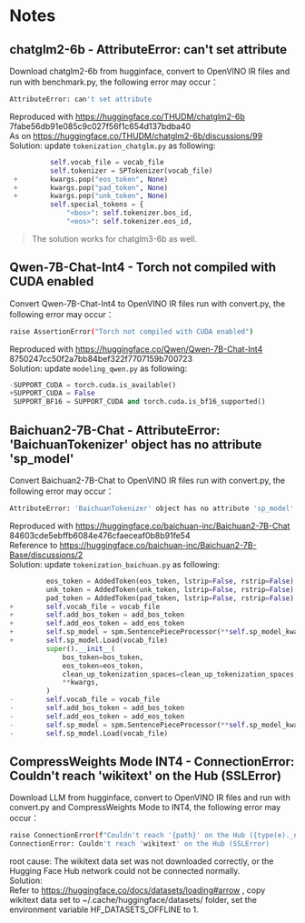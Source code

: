 # Notes
## chatglm2-6b - AttributeError: can't set attribute
Download chatglm2-6b from hugginface, convert to OpenVINO IR files and run with benchmark.py, the following error may occur：
```bash
AttributeError: can't set attribute
```
Reproduced with https://huggingface.co/THUDM/chatglm2-6b 7fabe56db91e085c9c027f56f1c654d137bdba40 <br />
As on https://huggingface.co/THUDM/chatglm2-6b/discussions/99 <br />
Solution: update `tokenization_chatglm.py` as following: <br />
```Python
          self.vocab_file = vocab_file
          self.tokenizer = SPTokenizer(vocab_file)
 +        kwargs.pop("eos_token", None)
 +        kwargs.pop("pad_token", None)
 +        kwargs.pop("unk_token", None)
          self.special_tokens = {
              "<bos>": self.tokenizer.bos_id,
              "<eos>": self.tokenizer.eos_id,
```              

> The solution works for chatglm3-6b as well.

## Qwen-7B-Chat-Int4 - Torch not compiled with CUDA enabled
Convert Qwen-7B-Chat-Int4 to OpenVINO IR files run with convert.py, the following error may occur：
```bash
raise AssertionError("Torch not compiled with CUDA enabled")
```
Reproduced with https://huggingface.co/Qwen/Qwen-7B-Chat-Int4 8750247cc50f2a7bb84bef322f7707159b700723 <br />
Solution: update `modeling_qwen.py` as following: <br />
```Python
-SUPPORT_CUDA = torch.cuda.is_available()
+SUPPORT_CUDA = False
 SUPPORT_BF16 = SUPPORT_CUDA and torch.cuda.is_bf16_supported()
 ```

## Baichuan2-7B-Chat - AttributeError: 'BaichuanTokenizer' object has no attribute 'sp_model'
Convert Baichuan2-7B-Chat to OpenVINO IR files run with convert.py, the following error may occur：
```bash
AttributeError: 'BaichuanTokenizer' object has no attribute 'sp_model'
```
Reproduced with https://huggingface.co/baichuan-inc/Baichuan2-7B-Chat 84603cde5ebffb6084e476cfaeceaf0b8b91fe54 <br />
Reference to https://huggingface.co/baichuan-inc/Baichuan2-7B-Base/discussions/2 <br />
Solution: update `tokenization_baichuan.py` as following: <br />
```Python
         eos_token = AddedToken(eos_token, lstrip=False, rstrip=False) if isinstance(eos_token, str) else eos_token
         unk_token = AddedToken(unk_token, lstrip=False, rstrip=False) if isinstance(unk_token, str) else unk_token
         pad_token = AddedToken(pad_token, lstrip=False, rstrip=False) if isinstance(pad_token, str) else pad_token
+        self.vocab_file = vocab_file
+        self.add_bos_token = add_bos_token
+        self.add_eos_token = add_eos_token
+        self.sp_model = spm.SentencePieceProcessor(**self.sp_model_kwargs)
+        self.sp_model.Load(vocab_file)
         super().__init__(
             bos_token=bos_token,
             eos_token=eos_token,
             clean_up_tokenization_spaces=clean_up_tokenization_spaces,
             **kwargs,
         )
-        self.vocab_file = vocab_file
-        self.add_bos_token = add_bos_token
-        self.add_eos_token = add_eos_token
-        self.sp_model = spm.SentencePieceProcessor(**self.sp_model_kwargs)
-        self.sp_model.Load(vocab_file)
```

## CompressWeights Mode INT4 - ConnectionError: Couldn't reach 'wikitext' on the Hub (SSLError)
Download LLM from hugginface, convert to OpenVINO IR files and run with convert.py and CompressWeights Mode to INT4, the following error may occur：
```bash
raise ConnectionError(f"Couldn't reach '{path}' on the Hub ({type(e)._name_})")
ConnectionError: Couldn't reach 'wikitext' on the Hub (SSLError)
```
root cause: The wikitext data set was not downloaded correctly, or the Hugging Face Hub network could not be connected normally. <br />
Solution: <br />
Refer to https://huggingface.co/docs/datasets/loading#arrow , copy wikitext data set to ~/.cache/huggingface/datasets/ folder, set the environment variable HF_DATASETS_OFFLINE to 1.
